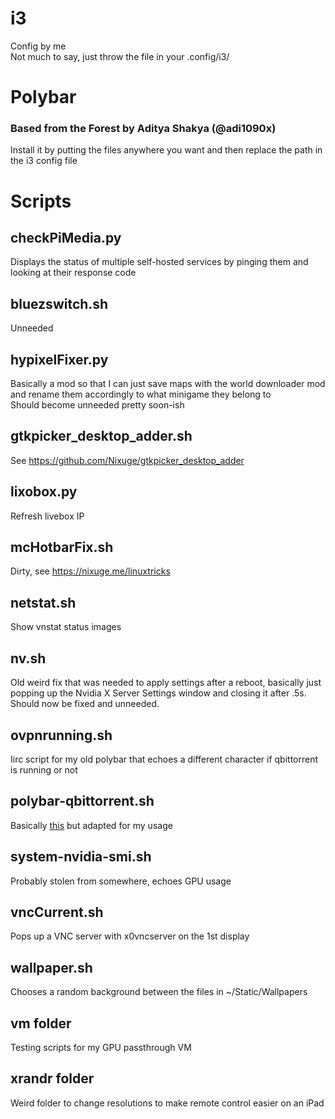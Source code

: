 # i3
Config by me  
Not much to say, just throw the file in your .config/i3/  

# Polybar
### Based from the Forest by Aditya Shakya (@adi1090x)  
Install it by putting the files anywhere you want and then replace the path in the i3 config file

# Scripts
## checkPiMedia.py
Displays the status of multiple self-hosted services by pinging them and looking at their response code

## bluezswitch.sh
Unneeded

## hypixelFixer.py
Basically a mod so that I can just save maps with the world downloader mod and rename them accordingly to what minigame they belong to  
Should become unneeded pretty soon-ish  

## gtkpicker_desktop_adder.sh
See https://github.com/Nixuge/gtkpicker_desktop_adder

## lixobox.py
Refresh livebox IP

## mcHotbarFix.sh
Dirty, see https://nixuge.me/linuxtricks

## netstat.sh
Show vnstat status images

## nv.sh
Old weird fix that was needed to apply settings after a reboot, basically just popping up the Nvidia X Server Settings window and closing it after .5s. Should now be fixed and unneeded.

## ovpnrunning.sh
Iirc script for my old polybar that echoes a different character if qbittorrent is running or not

## polybar-qbittorrent.sh
Basically [this](https://github.com/haideralipunjabi/polybar-qbittorrent) but adapted for my usage

## system-nvidia-smi.sh
Probably stolen from somewhere, echoes GPU usage

## vncCurrent.sh
Pops up a VNC server with x0vncserver on the 1st display

## wallpaper.sh
Chooses a random background between the files in ~/Static/Wallpapers

## vm folder
Testing scripts for my GPU passthrough VM

## xrandr folder
Weird folder to change resolutions to make remote control easier on an iPad